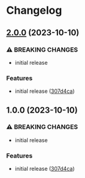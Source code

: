 # Changelog

## [2.0.0](https://github.com/Sleavely/eslint-config/compare/v1.0.0...v2.0.0) (2023-10-10)


### ⚠ BREAKING CHANGES

* initial release

### Features

* initial release ([307d4ca](https://github.com/Sleavely/eslint-config/commit/307d4ca4b78bb8bb02b38fca5949e8cf04842c2e))

## 1.0.0 (2023-10-10)


### ⚠ BREAKING CHANGES

* initial release

### Features

* initial release ([307d4ca](https://github.com/Sleavely/eslint-config/commit/307d4ca4b78bb8bb02b38fca5949e8cf04842c2e))
